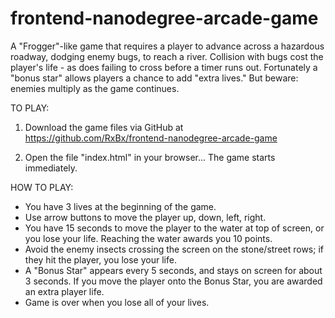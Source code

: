 frontend-nanodegree-arcade-game
===============================
A "Frogger"-like game that requires a player to advance across a hazardous roadway, dodging enemy bugs, to reach a river.  Collision with bugs cost the player's life - as does failing to cross before a timer runs out. Fortunately a "bonus star" allows players a chance to add "extra lives." But beware: enemies multiply as the game continues.

TO PLAY:
1. Download the game files via GitHub at https://github.com/RxBx/frontend-nanodegree-arcade-game

2. Open the file "index.html" in your browser... The game starts immediately.

HOW TO PLAY:
- You have 3 lives at the beginning of the game.
- Use arrow buttons to move the player up, down, left, right.
- You have 15 seconds to move the player to the water at top of screen, or you lose your life. Reaching the water awards you 10 points.
- Avoid the enemy insects crossing the screen on the stone/street rows; if they hit the player, you lose your life.
- A "Bonus Star" appears every 5 seconds, and stays on screen for about 3 seconds. If you move the player onto the Bonus Star, you are awarded an extra player life.
- Game is over when you lose all of your lives.